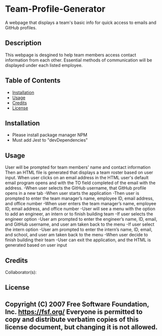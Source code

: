 # Team-Profile-Generator
A webpage that displays a team's basic info for quick access to emails and GitHub profiles.


## Description
This webpage is desgined to help team members access contact information from each other. Essential methods of communication will be displayed under each listed employee.



## Table of Contents
- [Installation](#installation)
- [Usage](#usage)
- [Credits](#credits)
- [License](#license)

## Installation
- Please install package manager NPM 
- Must add Jest to "devDependencies"

## Usage
User will be prompted for team members' name and contact information
Then an HTML file is generated that displays a team roster based on user input.
When user clicks on an email address in the HTML
user's default email program opens and with the TO field completed of the email with the address.
-When user selects the GitHub username, that GitHub profile opens in a new tab
-When user starts the application
-Then user is prompted to enter the team manager’s name, employee ID, email address, and office number
-When user enters the team manager’s name, employee ID, email address, and office number
-User will see a menu with the option to add an engineer, an intern or to finish building team
-If user selects the engineer option
-User am prompted to enter the engineer’s name, ID, email, and GitHub username, and user am taken back to the menu
-If user select the intern option
-User am prompted to enter the intern’s name, ID, email, and school, and user am taken back to the menu
-When user decide to finish building their team
-User can exit the application, and the HTML is generated based on user input



## Credits
Collaborator(s): 

## License
 Copyright (C) 2007 Free Software Foundation, Inc. <https://fsf.org/>
 Everyone is permitted to copy and distribute verbatim copies
 of this license document, but changing it is not allowed.
---
